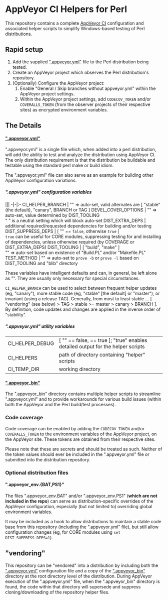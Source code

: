 <DOCTYPE markdown>
<meta charset="utf-8" content="text/markdown" lang="en">

# AppVeyor CI Helpers for Perl

This repository contains a complete [AppVeyor CI](https://appveyor.com) configuration and associated helper scripts to simplify Windows-based testing of Perl distributions.

## Rapid setup

1. Add the supplied [".appveyor.yml"](https://github.com/rivy/AppVeyorCI.helpers-perl/blob/master/.appveyor.yml) file to the Perl distribution being tested.
2. Create an AppVeyor project which observes the Perl distribution's repository.
3. (Optionally) Configure the AppVeyor project:
    1. Enable "General / Skip branches without appveyor.yml" within the AppVeyor project settings.
    2. Within the AppVeyor project settings, add `CODECOV_TOKEN` and/or `COVERALLS_TOKEN` (from the observer projects of their respective sites) as encrypted environment variables.

## The Details

#### [".appveyor.yml"](https://github.com/rivy/AppVeyorCI.helpers-perl/blob/master/.appveyor.yml)

".appveyor.yml" is a single file which, when added into a perl distribution, will add the ability to test and analyze the distribution using AppVeyor CI. The only distribution requirement is that the distribution be buildable and testable using the standard perl make or build idiom.

The ".appveyor.yml" file can also serve as an example for building other AppVeyor configuration variations.

##### ".appveyor.yml" configuration variables

|||
-|-|:-
CI_HELPER_BRANCH    | "" => auto-set, valid alternates are [ "stable" (the default), "canary", BRANCH or TAG ]
DEVEL_COVER_OPTIONS | "" => auto-set, value determined by DIST_TOOLING <br> " " is a neutral setting which will block auto-set
DIST_EXTRA_DEPS     | additional required/requested dependencies for building and/or testing
DIST_SUPPRESS_DEPS  | [ "" == `false`, otherwise `true` ] <br> `true` can be useful for CORE modules, suppressing testing for and installing of dependencies, unless otherwise required (by COVERAGE or DIST_EXTRA_DEPS)
DIST_TOOLING        | [ "build", "make" ] <br>"" => auto-set based on existence of "Build.PL" and/or "Makefile.PL"
TEST_METHOD         | "" => auto-set to `prove -b` or `prove -l` based on DIST_TOOLING and "blib" directory

These variables have intelligent defaults and can, in general, be left alone as "". They are usually only necessary for special circumstances.

`CI_HELPER_BRANCH` can be used to select between frequent helper updates (eg, "canary"), more stable code (eg, "stable" [the default] or "master"), or invariant (using a release TAG). Generally, from most to least stable ... [ "vendoring" (see below) > TAG > stable >= master > canary > BRANCH ]. By definition, code updates and changes are applied in the inverse order of "stability".

##### ".appveyor.yml" utility variables

|||
-|-
CI_HELPER_DEBUG | [ "" == false, <non-empty> == true ]; "true" enables detailed output for the helper scripts
CI_HELPERS      | path of directory containing "helper" scripts
CI_TEMP_DIR     | working directory

#### [".appveyor_bin"](https://github.com/rivy/AppVeyorCI.helpers-perl/tree/master/.appveyor_bin)

The ".appveyor_bin" directory contains multiple helper scripts to streamline ".appveyor.yml" and to provide workarounds for various build issues (within both the AppVeyor and the Perl build/test processes).

### Code coverage

Code coverage can be enabled by adding the `CODECOV_TOKEN` and/or `COVERALLS_TOKEN` to the environment variables of the AppVeyor project, on the AppVeyor site. These tokens are obtained from their respective sites.

Please note that these are secrets and should be treated as such. Neither of the token values should ever be included in the ".appveyor.yml" file or submitted into the distribution repository.

### Optional distribution files

#### ".appveyor_env.{BAT,PS1}"

The files ".appveyor_env.BAT" and/or ".appveyor_env.PS1" (**which are not included in the repo**) can serve as distribution-specific overrides of the AppVeyor configuration, especially (but not limited to) overriding global environment variables.

It may be included as a hook to allow distributions to maintain a stable code base from this repository (including the ".appveyor.yml" file), but still allow configuration changes (eg, for CORE modules using `set DIST_SUPPRESS_DEPS=1`).

## "vendoring"

This repository can be "vendored" into a distribution by including both the [".appveyor.yml"](https://github.com/rivy/AppVeyorCI.helpers-perl/blob/master/.appveyor.yml) configuration file and a copy of the [".appveyor_bin"](https://github.com/rivy/AppVeyorCI.helpers-perl/tree/master/.appveyor_bin) directory at the root directory level of the distribution. During AppVeyor execution of the ".appveyor.yml" file, when the ".appveyor_bin" directory is found, the code within that directory will supersede and suppress cloning/downloading of the repository helper files.
